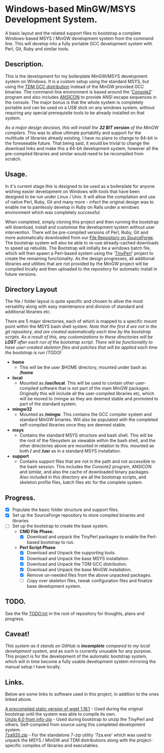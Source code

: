 # Windows-based MinGW/MSYS Development System.
A basic layout and the related support files to bootstrap a complete Windows-based MSYS / MinGW development system from the command line. This will develop into a fully portable GCC development system with Perl, Git, Ruby and similar tools.

## Description.
This is the development for my boilerplate MinGW/MSYS development system on Windows. It is a custom setup using the standard MSYS, but using the [TDM GCC distribution](http://tdm-gcc.tdragon.net/) instead of the MinGW provided GCC binaries.
The command-line environment is based around the '[Console2](http://sourceforge.net/projects/console/)' program and also includes [ANSICON](https://github.com/adoxa/ansicon) to provide ANSI escape sequences in the console.
The major bonus is that the whole system is completely portable and can be used on a USB stick on any windows system, without requiring any special prerequisite tools to be already installed on that system.

*As a major design decision, this will install the __32 BIT version__ of the MinGW compilers.* This was to allow ultimate portability and support for the multitude of libraries already existing. I have no plans to change to 64-bit in the foreseeable future. That being said, it would be trivial to change the download links and make this a 64-bit development system, however all the pre-compiled libraries and similar would need to be recompiled from scratch.


## Usage.
In it's current stage this is designed to be used as a boilerplate for anyone wishing easier development on Windows with tools that have been designed to be run under Linux / Unix.
It will allow the compilation and use of native Perl, Ruby, Git and many more - infact the original design was to enable me to painlessly develop in Ruby on Rails under a windows environment which was completely successful.

When completed, simply cloning this project and then running the bootstrap will download, install and customise the development system without user intervention.
There will be pre-compiled versions of Perl, Ruby, Git and more automatically downloaded from our [File Repository on SourceForge](https://sourceforge.net/p/devshellbuilds/). The bootstrap system will also be able to re-use already-cached downloads to speed up rebuilds.
The Bootstrap will initially be a windows batch file, which will then spawn a Perl-based system using the '[TinyPerl](http://tinyperl.sourceforge.net/)' project to create the remaining functionality.
As the design progresses, all additional libraries and utilities that are not provided by the MinGW project will be compiled locally and then uploaded to the repository for automatic install in future versions.

## Directory Layout
The file / folder layout is quite specific and chosen to allow the most versatility along with easy maintenance and division of standard and additional libraries etc.

There are 5 major directories, each of which is mapped to a specific mount point within the MSYS bash shell system. *Note that the first 4 are not in the git repository, and are created automatically each time by the bootstrap scripts. As a result of this, any customizations to these directories will be __LOST__ after each run of the bootstrap script. There will be functionality to have user-created skeleton files and patches that will be applied each time the bootstrap is run (TODO)*

- **home**
  - This will be the user $HOME directory, mounted under bash as **/home**
- **local**
  - Mounted as **/usr/local**. This will be used to contain other user-compiled software that is not part of the main MinGW packages. Originally this will include all the user-compiled libraries etc, which will be moved to /mingw as they are deemed stable and promoted to part of the standard system.
- **mingw32**
  - Mounted as **/mingw**. This contains the GCC compiler system and standard MinGW binaries. Will also be populated with the completed self-compiled libraries once they are deemed stable.
- **msys**
  - Contains the standard MSYS structure and bash shell. This will be the root of the filesystem as viewable within the bash shell, and the other directories above are mounted in relation to this. mounted as both **/** and **/usr** as in a standard MSYS installation.
- **support**
  - Contains support files that are not in the path and not accessible to the bash session. This includes the Console2 program, ANSICON and similar, and also the cache of downloaded binary packages. Also included in this directory are all the bootstrap scripts, and skeleton profile files, batch files etc for the complete system.

## Progress.
- [x] Populate the basic folder structure and support files.
- [x] Set up the SourceForge repository to store compiled binaries and libraries
- [ ] Set up the bootstrap to create the base system.
  - **CMD File Phase.**
    - [x] Download and unpack the TinyPerl packages to enable the Perl-based bootstrap to run.
  - **Perl Script Phase**
    - [x] Download and Unpack the supporting tools.
    - [x] Download and Unpack the base MSYS installation.
    - [x] Download and Unpack the TDM GCC distribution.
    - [x] Download and Unpack the base MinGW installation.
    - [x] Remove un-needed files from the above unpacked packages.
    - [ ] Copy over skeleton files, tweak configuration files and finalize base development system.

## TODO.
See the file [TODO.txt](TODO.txt) in the root of repository for thoughts, plans and progress.
## Caveat!
*This system as it stands on GitHub is __incomplete__ compared to my local development system*, and as such is currently unusable for any purpose. This project is for the development of the automatic bootstrap system, which will in time become a fully usable development system mirroring the manual setup I have locally.

## Links.
Below are some links to software used in this project, in addition to the ones linked above.

[A precompiled static version of wget 1.16.1](https://eternallybored.org/misc/wget/) - Used during the original bootstrap until the system was able to compile its own.  
[Unzip 6.0 from info-zip](http://www.info-zip.org/UnZip.html) - Used during bootstrap to unzip the TinyPerl and others. Self-compiled from source using this completed development system.  
[7za920.zip](http://sourceforge.net/projects/sevenzip/files/7-Zip/9.20/7za920.zip/download) - For the standalone 7-zip utility '7za.exe' which was used to unpack the MSYS / MinGW and TDM distributions along with the project-specific compiles of libraries and executables.
